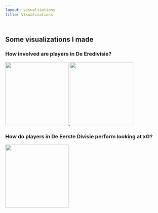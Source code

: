 ```yaml
---
layout: visualizations
title: Visualizations

---
```

## Some visualizations I made

### How involved are players in De Eredivisie?
<a href="https://raw.githubusercontent.com/RobinKoetsier/robinkoetsier.github.io/master/assets/img/visualizations/belangrijk.png">
<img src="https://raw.githubusercontent.com/RobinKoetsier/robinkoetsier.github.io/master/assets/img/visualizations/belangrijk.png"
     style="width:200px">
</a><a href="https://raw.githubusercontent.com/RobinKoetsier/robinkoetsier.github.io/master/assets/img/visualizations/xGChain.png">
<img src="https://raw.githubusercontent.com/RobinKoetsier/robinkoetsier.github.io/master/assets/img/visualizations/xGChain.png"
     style="width:200px">
</a>

### How do players in De Eerste Divisie perform looking at xG?  
<a href="https://raw.githubusercontent.com/RobinKoetsier/robinkoetsier.github.io/master/assets/img/visualizations/xg.png">
<img src="https://raw.githubusercontent.com/RobinKoetsier/robinkoetsier.github.io/master/assets/img/visualizations/xg.png"
     style="width:200px">










